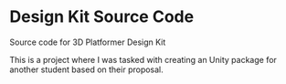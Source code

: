 # Design Kit Source Code
 Source code for 3D Platformer Design Kit

This is a project where I was tasked with creating an Unity package for another student based on their proposal.